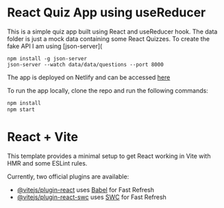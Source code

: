 # React Quiz App using useReducer

This is a simple quiz app built using React and useReducer hook.
The data folder is just a mock data containing some React Quizzes.
To create the fake API I am using [json-server](

    npm install -g json-server
    json-server --watch data/data/questions --port 8000

The app is deployed on Netlify and can be accessed [here](https://react-usereducer-tut.netlify.app/)

To run the app locally, clone the repo and run the following commands:

```bash
npm install
npm start
```

# React + Vite

This template provides a minimal setup to get React working in Vite with HMR and some ESLint rules.

Currently, two official plugins are available:

- [@vitejs/plugin-react](https://github.com/vitejs/vite-plugin-react/blob/main/packages/plugin-react/README.md) uses [Babel](https://babeljs.io/) for Fast Refresh
- [@vitejs/plugin-react-swc](https://github.com/vitejs/vite-plugin-react-swc) uses [SWC](https://swc.rs/) for Fast Refresh
